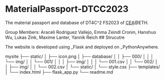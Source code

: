 # MaterialPassport-DTCC2023
The material passport and database of  DT4C^2 FS2023 of [CEA](https://cea.ibi.ethz.ch/)@ETH.  

Group Members: Araceli Rodriguez Vallejo, Emma Zeindl Cronin, Hanshuo Wu, Lukas Zink, Maxime Lanter, Yannik Reich  ## Strucutre

The website is developed using _Flask and deployed on _PythonAnywhere.  

  mysite
  ├── static/
  │   ├── icon.png
  │   ├── database/
  │   │   ├── 000/
  │   │   │   └── img/
  │   │   └── 001/
  │   │   │   ├── img/
  │   │   │   └── 001.csv
  │   │   └── 002/
  │   │       ├── img/
  │   │       └── 002.csv
  │   └── static/
  │       └── style.css
  ├── templates/
  │   └── index.html
  ├── flask_app.py
  └── readme.md
